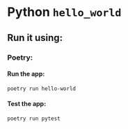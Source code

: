 # Python ```hello_world```

## Run it using:
### Poetry:
#### Run the app:
```poetry run hello-world```
#### Test the app:
```poetry run pytest```

